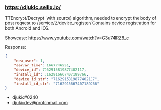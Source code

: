 ### https://djukic.sellix.io/

TTEncrypt/Decrypt (with source) algorithm, needed to encrypt the body of post request to /service/2/device_register/
Contains device registration for both Android and iOS.


Showcase: https://www.youtube.com/watch?v=G3u74lRZ8_c


Response:

```json
{
    "new_user": 1,
    "server_time": 1667746551,
    "device_id": 7162915819877402117,
    "install_id": 7162916667407189766,
    "device_id_str": "7162915819877402117",
    "install_id_str": "7162916667407189766"
}
```

* djukic#0240
* djukicdev@protonmail.com
